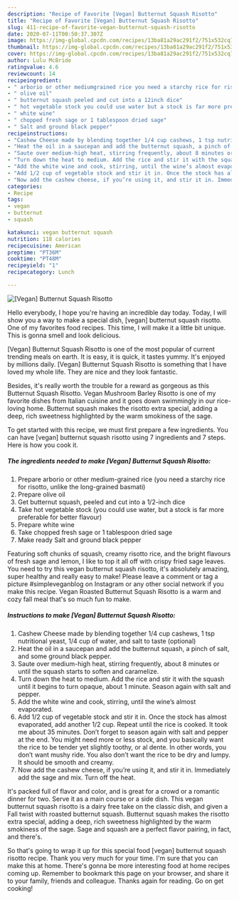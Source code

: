 ```yaml
---
description: "Recipe of Favorite [Vegan] Butternut Squash Risotto"
title: "Recipe of Favorite [Vegan] Butternut Squash Risotto"
slug: 411-recipe-of-favorite-vegan-butternut-squash-risotto
date: 2020-07-11T00:50:37.307Z
image: https://img-global.cpcdn.com/recipes/13ba81a29ac291f2/751x532cq70/vegan-butternut-squash-risotto-recipe-main-photo.jpg
thumbnail: https://img-global.cpcdn.com/recipes/13ba81a29ac291f2/751x532cq70/vegan-butternut-squash-risotto-recipe-main-photo.jpg
cover: https://img-global.cpcdn.com/recipes/13ba81a29ac291f2/751x532cq70/vegan-butternut-squash-risotto-recipe-main-photo.jpg
author: Lulu McBride
ratingvalue: 4.6
reviewcount: 14
recipeingredient:
- " arborio or other mediumgrained rice you need a starchy rice for risotto unlike the longgrained basmati"
- " olive oil"
- " butternut squash peeled and cut into a 12inch dice"
- " hot vegetable stock you could use water but a stock is far more preferable for better flavour"
- " white wine"
- " chopped fresh sage or 1 tablespoon dried sage"
- " Salt and ground black pepper"
recipeinstructions:
- "Cashew Cheese made by blending together 1/4 cup cashews, 1 tsp nutritional yeast, 1/4 cup of water, and salt to taste (optional)"
- "Heat the oil in a saucepan and add the butternut squash, a pinch of salt, and some ground black pepper."
- "Saute over medium-high heat, stirring frequently, about 8 minutes or until the squash starts to soften and caramelize."
- "Turn down the heat to medium. Add the rice and stir it with the squash until it begins to turn opaque, about 1 minute. Season again with salt and pepper."
- "Add the white wine and cook, stirring, until the wine’s almost evaporated."
- "Add 1/2 cup of vegetable stock and stir it in. Once the stock has almost evaporated, add another 1/2 cup. Repeat until the rice is cooked. It took me about 35 minutes. Don’t forget to season again with salt and pepper at the end. You might need more or less stock, and you basically want the rice to be tender yet slightly toothy, or al dente. In other words, you don’t want mushy ride. You also don’t want the rice to be dry and lumpy. It should be smooth and creamy."
- "Now add the cashew cheese, if you’re using it, and stir it in. Immediately add the sage and mix. Turn off the heat."
categories:
- Recipe
tags:
- vegan
- butternut
- squash

katakunci: vegan butternut squash 
nutrition: 118 calories
recipecuisine: American
preptime: "PT36M"
cooktime: "PT48M"
recipeyield: "1"
recipecategory: Lunch

---
```



![[Vegan] Butternut Squash Risotto](https://img-global.cpcdn.com/recipes/13ba81a29ac291f2/751x532cq70/vegan-butternut-squash-risotto-recipe-main-photo.jpg)

Hello everybody, I hope you're having an incredible day today. Today, I will show you a way to make a special dish, [vegan] butternut squash risotto. One of my favorites food recipes. This time, I will make it a little bit unique. This is gonna smell and look delicious.

[Vegan] Butternut Squash Risotto is one of the most popular of current trending meals on earth. It is easy, it is quick, it tastes yummy. It's enjoyed by millions daily. [Vegan] Butternut Squash Risotto is something that I have loved my whole life. They are nice and they look fantastic.

Besides, it&#39;s really worth the trouble for a reward as gorgeous as this Butternut Squash Risotto. Vegan Mushroom Barley Risotto is one of my favorite dishes from Italian cuisine and it goes down swimmingly in our rice-loving home. Butternut squash makes the risotto extra special, adding a deep, rich sweetness highlighted by the warm smokiness of the sage.


To get started with this recipe, we must first prepare a few ingredients. You can have [vegan] butternut squash risotto using 7 ingredients and 7 steps. Here is how you cook it.

<!--inarticleads1-->

##### The ingredients needed to make [Vegan] Butternut Squash Risotto:

1. Prepare  arborio or other medium-grained rice (you need a starchy rice for risotto, unlike the long-grained basmati)
1. Prepare  olive oil
1. Get  butternut squash, peeled and cut into a 1/2-inch dice
1. Take  hot vegetable stock (you could use water, but a stock is far more preferable for better flavour)
1. Prepare  white wine
1. Take  chopped fresh sage or 1 tablespoon dried sage
1. Make ready  Salt and ground black pepper


Featuring soft chunks of squash, creamy risotto rice, and the bright flavours of fresh sage and lemon, I like to top it all off with crispy fried sage leaves. You need to try this vegan butternut squash risotto, it&#39;s absolutely amazing, super healthy and really easy to make! Please leave a comment or tag a picture #simpleveganblog on Instagram or any other social network if you make this recipe. Vegan Roasted Butternut Squash Risotto is a warm and cozy fall meal that&#39;s so much fun to make. 

<!--inarticleads2-->

##### Instructions to make [Vegan] Butternut Squash Risotto:

1. Cashew Cheese made by blending together 1/4 cup cashews, 1 tsp nutritional yeast, 1/4 cup of water, and salt to taste (optional)
1. Heat the oil in a saucepan and add the butternut squash, a pinch of salt, and some ground black pepper.
1. Saute over medium-high heat, stirring frequently, about 8 minutes or until the squash starts to soften and caramelize.
1. Turn down the heat to medium. Add the rice and stir it with the squash until it begins to turn opaque, about 1 minute. Season again with salt and pepper.
1. Add the white wine and cook, stirring, until the wine’s almost evaporated.
1. Add 1/2 cup of vegetable stock and stir it in. Once the stock has almost evaporated, add another 1/2 cup. Repeat until the rice is cooked. It took me about 35 minutes. Don’t forget to season again with salt and pepper at the end. You might need more or less stock, and you basically want the rice to be tender yet slightly toothy, or al dente. In other words, you don’t want mushy ride. You also don’t want the rice to be dry and lumpy. It should be smooth and creamy.
1. Now add the cashew cheese, if you’re using it, and stir it in. Immediately add the sage and mix. Turn off the heat.


It&#39;s packed full of flavor and color, and is great for a crowd or a romantic dinner for two. Serve it as a main course or a side dish. This vegan butternut squash risotto is a dairy free take on the classic dish, and given a Fall twist with roasted butternut squash. Butternut squash makes the risotto extra special, adding a deep, rich sweetness highlighted by the warm smokiness of the sage. Sage and squash are a perfect flavor pairing, in fact, and there&#39;s. 

So that's going to wrap it up for this special food [vegan] butternut squash risotto recipe. Thank you very much for your time. I'm sure that you can make this at home. There's gonna be more interesting food at home recipes coming up. Remember to bookmark this page on your browser, and share it to your family, friends and colleague. Thanks again for reading. Go on get cooking!
